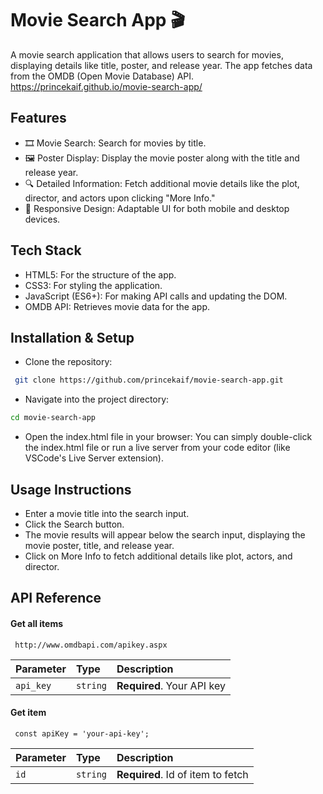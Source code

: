 # Movie Search App 🎬
A movie search application that allows users to search for movies, displaying details like title, poster, and release year. The app fetches data from the OMDB (Open Movie Database) API.
https://princekaif.github.io/movie-search-app/

## Features
- 🎞 Movie Search: Search for movies by title.
- 🖼 Poster Display: Display the movie poster along with the title and release year.
- 🔍 Detailed Information: Fetch additional movie details like the plot, director, and actors upon clicking "More Info."
- 🎨 Responsive Design: Adaptable UI for both mobile and desktop devices.


## Tech Stack

- HTML5: For the structure of the app.
- CSS3: For styling the application.
- JavaScript (ES6+): For making API calls and updating the DOM.
- OMDB API: Retrieves movie data for the app.

## Installation & Setup

- Clone the repository:

```bash
 git clone https://github.com/princekaif/movie-search-app.git

```
- Navigate into the project directory:
```bash
cd movie-search-app
```
- Open the index.html file in your browser: You can simply double-click the index.html file or run a live server from your code editor (like VSCode's Live Server extension).


## Usage Instructions

- Enter a movie title into the search input.
- Click the Search button.
- The movie results will appear below the search input, displaying the movie poster, title, and release year.
- Click on More Info to fetch additional details like plot, actors, and director.


## API Reference

#### Get all items

```http
 http://www.omdbapi.com/apikey.aspx
```

| Parameter | Type     | Description                |
| :-------- | :------- | :------------------------- |
| `api_key` | `string` | **Required**. Your API key |

#### Get item

```http
 const apiKey = 'your-api-key';
```

| Parameter | Type     | Description                       |
| :-------- | :------- | :-------------------------------- |
| `id`      | `string` | **Required**. Id of item to fetch |


